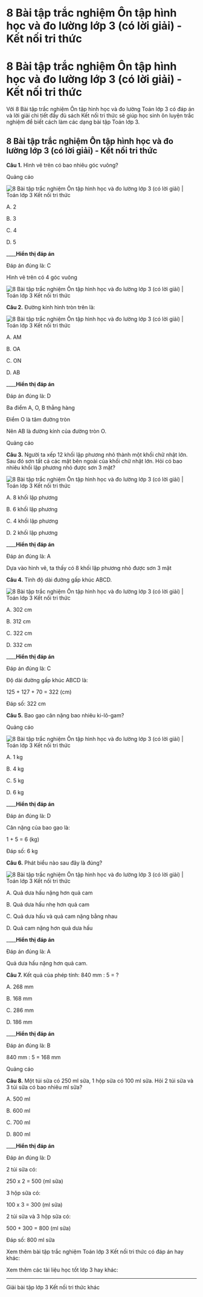 # 8 Bài tập trắc nghiệm Ôn tập hình học và đo lường lớp 3 (có lời giải) - Kết nối tri thức

# 8 Bài tập trắc nghiệm Ôn tập hình học và đo lường lớp 3 (có lời giải) - Kết nối tri thức

Với 8 Bài tập trắc nghiệm Ôn tập hình học và đo lường Toán lớp 3 có đáp án và lời giải chi tiết đầy đủ sách Kết nối tri thức sẽ giúp học sinh ôn luyện trắc nghiệm để biết cách làm các dạng bài tập Toán lớp 3.

## 8 Bài tập trắc nghiệm Ôn tập hình học và đo lường lớp 3 (có lời giải) - Kết nối tri thức

**Câu 1.** Hình vẽ trên có bao nhiêu góc vuông?

Quảng cáo

![8 Bài tập trắc nghiệm Ôn tập hình học và đo lường lớp 3 \(có lời giải\) | Toán lớp 3 Kết nối tri thức](https://vietjack.com/toan-3-kn/images/trac-nghiem-bai-43-on-tap-hinh-hoc-va-do-luong.PNG)

A. 2

B. 3

C. 4

D. 5

____**Hiển thị đáp án**

Đáp án đúng là: C

Hình vẽ trên có 4 góc vuông

![8 Bài tập trắc nghiệm Ôn tập hình học và đo lường lớp 3 \(có lời giải\) | Toán lớp 3 Kết nối tri thức](https://vietjack.com/toan-3-kn/images/trac-nghiem-bai-43-on-tap-hinh-hoc-va-do-luong-1.PNG)

**Câu 2.** Đường kính hình tròn trên là:

![8 Bài tập trắc nghiệm Ôn tập hình học và đo lường lớp 3 \(có lời giải\) | Toán lớp 3 Kết nối tri thức](https://vietjack.com/toan-3-kn/images/trac-nghiem-bai-43-on-tap-hinh-hoc-va-do-luong-2.PNG)

A. AM

B. OA

C. ON

D. AB

____**Hiển thị đáp án**

Đáp án đúng là: D

Ba điểm A, O, B thẳng hàng

Điểm O là tâm đường tròn

Nên AB là đường kính của đường tròn O.

Quảng cáo

**Câu 3.** Người ta xếp 12 khối lập phương nhỏ thành một khối chữ nhật lớn. Sau đó sơn tất cả các mặt bên ngoài của khối chữ nhật lớn. Hỏi có bao nhiêu khối lập phương nhỏ được sơn 3 mặt?

![8 Bài tập trắc nghiệm Ôn tập hình học và đo lường lớp 3 \(có lời giải\) | Toán lớp 3 Kết nối tri thức](https://vietjack.com/toan-3-kn/images/trac-nghiem-bai-43-on-tap-hinh-hoc-va-do-luong-3.PNG)

A. 8 khối lập phương

B. 6 khối lập phương

C. 4 khối lập phương

D. 2 khối lập phương

____**Hiển thị đáp án**

Đáp án đúng là: A

Dựa vào hình vẽ, ta thấy có 8 khối lập phương nhỏ được sơn 3 mặt

**Câu 4.** Tính độ dài đường gấp khúc ABCD.

![8 Bài tập trắc nghiệm Ôn tập hình học và đo lường lớp 3 \(có lời giải\) | Toán lớp 3 Kết nối tri thức](https://vietjack.com/toan-3-kn/images/trac-nghiem-bai-43-on-tap-hinh-hoc-va-do-luong-4.PNG)

A. 302 cm

B. 312 cm

C. 322 cm

D. 332 cm

____**Hiển thị đáp án**

Đáp án đúng là: C

Độ dài đường gấp khúc ABCD là:

125 + 127 + 70 = 322 (cm)

Đáp số: 322 cm

**Câu 5.** Bao gạo cân nặng bao nhiêu ki-lô-gam?

Quảng cáo

![8 Bài tập trắc nghiệm Ôn tập hình học và đo lường lớp 3 \(có lời giải\) | Toán lớp 3 Kết nối tri thức](https://vietjack.com/toan-3-kn/images/trac-nghiem-bai-43-on-tap-hinh-hoc-va-do-luong-5.PNG)

A. 1 kg

B. 4 kg

C. 5 kg

D. 6 kg

____**Hiển thị đáp án**

Đáp án đúng là: D

Cân nặng của bao gạo là:

1 + 5 = 6 (kg)

Đáp số: 6 kg

**Câu 6.** Phát biểu nào sau đây là đúng?

![8 Bài tập trắc nghiệm Ôn tập hình học và đo lường lớp 3 \(có lời giải\) | Toán lớp 3 Kết nối tri thức](https://vietjack.com/toan-3-kn/images/trac-nghiem-bai-43-on-tap-hinh-hoc-va-do-luong-6.PNG)

A. Quả dưa hấu nặng hơn quả cam

B. Quả dưa hấu nhẹ hơn quả cam

C. Quả dưa hấu và quả cam nặng bằng nhau

D. Quả cam nặng hơn quả dưa hấu

____**Hiển thị đáp án**

Đáp án đúng là: A

Quả dưa hấu nặng hơn quả cam.

**Câu 7.** Kết quả của phép tính: 840 mm : 5 = ?

A. 268 mm

B. 168 mm

C. 286 mm

D. 186 mm

____**Hiển thị đáp án**

Đáp án đúng là: B

840 mm : 5 = 168 mm

Quảng cáo

**Câu 8.** Một túi sữa có 250 ml sữa, 1 hộp sữa có 100 ml sữa. Hỏi 2 túi sữa và 3 túi sữa có bao nhiêu ml sữa?

A. 500 ml

B. 600 ml

C. 700 ml

D. 800 ml

____**Hiển thị đáp án**

Đáp án đúng là: D

2 túi sữa có:

250 x 2 = 500 (ml sữa)

3 hộp sữa có:

100 x 3 = 300 (ml sữa)

2 túi sữa và 3 hộp sữa có:

500 + 300 = 800 (ml sữa)

Đáp số: 800 ml sữa

Xem thêm bài tập trắc nghiệm Toán lớp 3 Kết nối tri thức có đáp án hay khác:

Xem thêm các tài liệu học tốt lớp 3 hay khác:

* * *

Giải bài tập lớp 3 Kết nối tri thức khác
